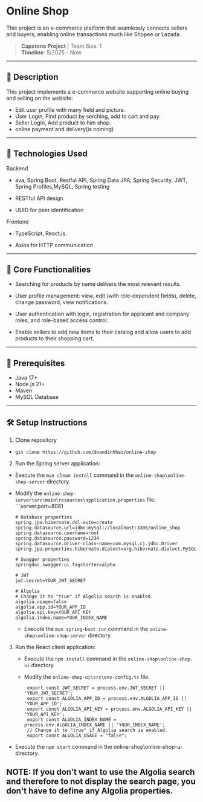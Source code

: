 # Online Shop
This project is an e-commerce platform that seamlessly connects sellers and buyers, enabling online transactions much like Shopee or Lazada.
> **Capstone Project** | Team Size: 1  
> **Timeline**: 5/2025 - Now

---

## 📌 Description
This project implements a e-commerce website supporting online buying and selling on the website:
 - Edit user profile with many field and picture.
 - User Login, Find product by serching, add to cart and pay.
 - Seller Login, Add product to him shop.
 - online payment and delivery(is coming)

---

## 🚀 Technologies Used
Backend

- ava, Spring Boot, Restful API, Spring Data JPA, Spring Security, JWT, Spring Profiles,MySQL, Spring testing

- RESTful API design

- UUID for peer identification

Frontend

-  TypeScript, ReactJs.

- Axios for HTTP communication
  
---

## 🧹 Core Functionalities

- Searching for products by name delivers the most relevant results.

- User profile management: view, edit (with role-dependent fields), delete, change password, view notifications.

- User authentication with login, registration for applicant and company roles, and role-based access control.

- Enable sellers to add new items to their catalog and allow users to add products to their shopping cart.

---

## 🦴 Prerequisites
- Java 17+
- Node.js 21+
- Maven
- MySQL Database
---

## 🛠️ Setup Instructions
1. Clone repository
  - `git clone https://github.com/doandinhhao/online-shop`
2. Run the Spring server application:
  -  Execute the `mvn clean install` command in the `online-shop\online-shop-server` directory.  
- Modify the `online-shop-server\src\main\resources\application.properties` file:
      ```server.port=8081

      # Database properties
      spring.jpa.hibernate.ddl-auto=create
      spring.datasource.url=jdbc:mysql://localhost:3306/online_shop
      spring.datasource.username=root
      spring.datasource.password=1234
      spring.datasource.driver-class-name=com.mysql.cj.jdbc.Driver
      spring.jpa.properties.hibernate.dialect=org.hibernate.dialect.MySQL8Dialect
      
      # Swagger properties
      springdoc.swagger-ui.tagsSorter=alpha
      
      # JWT
      jwt.secret=YOUR_JWT_SECRET
      
      # Algolia
      # Change it to "true" if Algolia search is enabled.
      algolia.usage=false
      algolia.app.id=YOUR_APP_ID
      algolia.api.key=YOUR_API_KEY
      algolia.index.name=YOUR_INDEX_NAME
  - Execute the `mvn spring-boot:run` command in the `online-shop\online-shop-server` directory.

3. Run the React client application:
   - Execute the `npm install` command in the `online-shop\online-shop-ui` directory.
   - Modify the `online-shop-ui\src\env-config.ts` file.
     
       ```export const API_BASE_URL = process.env.API_BASE_URL || 'http://localhost:8080';
        export const JWT_SECRET = process.env.JWT_SECRET || 'YOUR_JWT_SECRET';
        export const ALGOLIA_APP_ID = process.env.ALGOLIA_APP_ID || 'YOUR_APP_ID';
        export const ALGOLIA_API_KEY = process.env.ALGOLIA_API_KEY || 'YOUR_API_KEY';
        export const ALGOLIA_INDEX_NAME = process.env.ALGOLIA_INDEX_NAME || 'YOUR_INDEX_NAME';
        // Change it to "true" if Algolia search is enabled.
        export const ALGOLIA_USAGE = "false";
  -  Execute the `npm start` command in the online-shop\online-shop-ui directory.
## NOTE: If you don't want to use the Algolia search and therefore to not display the search page, you don't have to define any Algolia properties.
     






